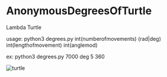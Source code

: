 # AnonymousDegreesOfTurtle
Lambda Turtle

usage: python3 degrees.py int(numberofmovements) (rad|deg) int(lengthofmovement) int(anglemod)

ex: python3 degrees.py 7000 deg 5 360


![turtle](https://github.com/777388/AnonymousDegreesOfTurtle/assets/96343159/0393ddd1-d581-4245-8434-fa1f2d4968b2)
